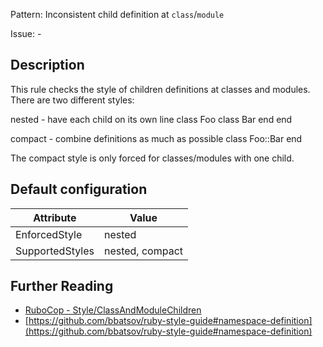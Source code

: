 Pattern: Inconsistent child definition at `class`/`module`

Issue: -

## Description

This rule checks the style of children definitions at classes and modules. There are two different styles:

nested - have each child on its own line
  class Foo
    class Bar
    end
  end

compact - combine definitions as much as possible
  class Foo::Bar
  end

The compact style is only forced for classes/modules with one child.

## Default configuration

Attribute | Value
--- | ---
EnforcedStyle | nested
SupportedStyles | nested, compact

## Further Reading

* [RuboCop - Style/ClassAndModuleChildren](https://rubocop.readthedocs.io/en/latest/cops_style/#styleclassandmodulechildren)
* [https://github.com/bbatsov/ruby-style-guide#namespace-definition](https://github.com/bbatsov/ruby-style-guide#namespace-definition)
